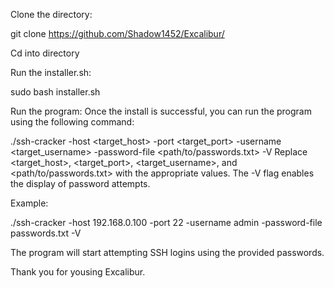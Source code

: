 Clone the directory:

git clone https://github.com/Shadow1452/Excalibur/

Cd into directory

Run the installer.sh:

sudo bash installer.sh

Run the program: Once the install is successful, you can run the program using the following command:

./ssh-cracker -host <target_host> -port <target_port> -username <target_username> -password-file <path/to/passwords.txt> -V
Replace <target_host>, <target_port>, <target_username>, and <path/to/passwords.txt> with the appropriate values. The -V flag enables the display of password attempts.

Example:

./ssh-cracker -host 192.168.0.100 -port 22 -username admin -password-file passwords.txt -V

The program will start attempting SSH logins using the provided passwords.

Thank you for yousing Excalibur.

